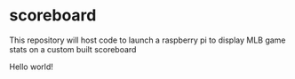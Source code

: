 # scoreboard
This repository will host code to launch a raspberry pi to display MLB game stats on a custom built scoreboard

Hello world!